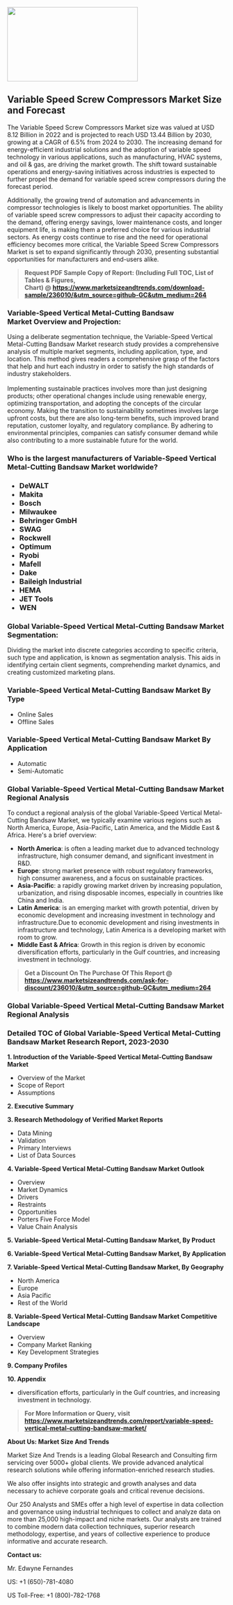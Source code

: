 <p><img class="alignnone size-medium wp-image-20088" src="https://ffe5etoiles.com/wp-content/uploads/2024/12/MST1-300x171.png" alt="" width="300" height="171" /></p><h2>Variable Speed Screw Compressors Market Size and Forecast</h2><p>The Variable Speed Screw Compressors Market size was valued at USD 8.12 Billion in 2022 and is projected to reach USD 13.44 Billion by 2030, growing at a CAGR of 6.5% from 2024 to 2030. The increasing demand for energy-efficient industrial solutions and the adoption of variable speed technology in various applications, such as manufacturing, HVAC systems, and oil & gas, are driving the market growth. The shift toward sustainable operations and energy-saving initiatives across industries is expected to further propel the demand for variable speed screw compressors during the forecast period.</p><p>Additionally, the growing trend of automation and advancements in compressor technologies is likely to boost market opportunities. The ability of variable speed screw compressors to adjust their capacity according to the demand, offering energy savings, lower maintenance costs, and longer equipment life, is making them a preferred choice for various industrial sectors. As energy costs continue to rise and the need for operational efficiency becomes more critical, the Variable Speed Screw Compressors Market is set to expand significantly through 2030, presenting substantial opportunities for manufacturers and end-users alike.</p></p><blockquote id="" class=""><strong>Request PDF Sample Copy of Report: (Including Full TOC, List of Tables &amp; Figures, Chart)&nbsp;@&nbsp;<strong><a href="https://www.marketsizeandtrends.com/download-sample/236010/&utm_source=github-GC&utm_medium=264" target="_blank">https://www.marketsizeandtrends.com/download-sample/236010/&utm_source=github-GC&utm_medium=264</a></strong></strong></blockquote><h3 id="" class="">Variable-Speed Vertical Metal-Cutting Bandsaw Market&nbsp;Overview and Projection:</h3><p id="" class="">Using a deliberate segmentation technique, the Variable-Speed Vertical Metal-Cutting Bandsaw Market research study provides a comprehensive analysis of multiple market segments, including application, type, and location. This method gives readers a comprehensive grasp of the factors that help and hurt each industry in order to satisfy the high standards of industry stakeholders. <br /> <br />Implementing sustainable practices involves more than just designing products; other operational changes include using renewable energy, optimizing transportation, and adopting the concepts of the circular economy. Making the transition to sustainability sometimes involves large upfront costs, but there are also long-term benefits, such improved brand reputation, customer loyalty, and regulatory compliance. By adhering to environmental principles, companies can satisfy consumer demand while also contributing to a more sustainable future for the world.</p><h3 id="" class="">Who is the largest manufacturers of&nbsp;Variable-Speed Vertical Metal-Cutting Bandsaw Market worldwide?</h3><h3 class=""><p><ul><li>DeWALT </li><li> Makita </li><li> Bosch </li><li> Milwaukee </li><li> Behringer GmbH </li><li> SWAG </li><li> Rockwell </li><li> Optimum </li><li> Ryobi </li><li> Mafell </li><li> Dake </li><li> Baileigh Industrial </li><li> HEMA </li><li> JET Tools </li><li> WEN</li></ul></p></h3><h3 id="" class="">Global&nbsp;Variable-Speed Vertical Metal-Cutting Bandsaw Market Segmentation:</h3><p id="" class="">Dividing the market into discrete categories according to specific criteria, such type and application, is known as segmentation analysis. This aids in identifying certain client segments, comprehending market dynamics, and creating customized marketing plans.</p><h3 id="" class="">Variable-Speed Vertical Metal-Cutting Bandsaw Market&nbsp;By Type</h3><p><p><ul><li>Online Sales</li><li> Offline Sales</p></li></ul></p></p><h3 id="" class="">Variable-Speed Vertical Metal-Cutting Bandsaw Market&nbsp;By Application</h3><p class=""><p><ul><li>Automatic</li><li> Semi-Automatic</li></ul></p></p><h3 id="" class="">Global Variable-Speed Vertical Metal-Cutting Bandsaw Market Regional Analysis</h3><p id="" class="">To conduct a regional analysis of the global Variable-Speed Vertical Metal-Cutting Bandsaw Market, we typically examine various regions such as North America, Europe, Asia-Pacific, Latin America, and the Middle East &amp; Africa. Here's a brief overview:</p><ul><li><strong>North America</strong>: is often a leading market due to advanced technology infrastructure, high consumer demand, and significant investment in R&amp;D.</li><li><strong>Europe</strong>: strong market presence with robust regulatory frameworks, high consumer awareness, and a focus on sustainable practices.</li><li><strong>Asia-Pacific</strong>: a rapidly growing market driven by increasing population, urbanization, and rising disposable incomes, especially in countries like China and India.</li><li><strong>Latin America</strong>: is an emerging market with growth potential, driven by economic development and increasing investment in technology and infrastructure.Due to economic development and rising investments in infrastructure and technology, Latin America is a developing market with room to grow.</li><li><strong>Middle East &amp; Africa</strong>: Growth in this region is driven by economic diversification efforts, particularly in the Gulf countries, and increasing investment in technology.</li></ul><blockquote id="" class=""><strong>Get a Discount On The Purchase Of This Report @ <strong><a href="https://www.marketsizeandtrends.com/ask-for-discount/236010/&utm_source=github-GC&utm_medium=264" target="_blank">https://www.marketsizeandtrends.com/ask-for-discount/236010/&utm_source=github-GC&utm_medium=264</a></strong></strong></blockquote><h3 id="" class="">Global Variable-Speed Vertical Metal-Cutting Bandsaw Market Regional Analysis</h3><h3 id="" class="">Detailed TOC of Global Variable-Speed Vertical Metal-Cutting Bandsaw Market Research Report, 2023-2030</h3><p id="" class=""><strong>1. Introduction of the Variable-Speed Vertical Metal-Cutting Bandsaw Market</strong></p><ul><li>Overview of the Market</li><li>Scope of Report</li><li>Assumptions</li></ul><p id="" class=""><strong>2. Executive Summary</strong></p><p id="" class=""><strong>3. Research Methodology of Verified Market Reports</strong></p><ul><li>Data Mining</li><li>Validation</li><li>Primary Interviews</li><li>List of Data Sources</li></ul><p id="" class=""><strong>4. Variable-Speed Vertical Metal-Cutting Bandsaw Market Outlook</strong></p><ul><li>Overview</li><li>Market Dynamics</li><li>Drivers</li><li>Restraints</li><li>Opportunities</li><li>Porters Five Force Model</li><li>Value Chain Analysis</li></ul><p id="" class=""><strong>5. Variable-Speed Vertical Metal-Cutting Bandsaw Market, By Product</strong></p><p id="" class=""><strong>6. Variable-Speed Vertical Metal-Cutting Bandsaw Market, By Application</strong></p><p id="" class=""><strong>7. Variable-Speed Vertical Metal-Cutting Bandsaw Market, By Geography</strong></p><ul><li>North America</li><li>Europe</li><li>Asia Pacific</li><li>Rest of the World</li></ul><p id="" class=""><strong>8. Variable-Speed Vertical Metal-Cutting Bandsaw Market Competitive Landscape</strong></p><ul><li>Overview</li><li>Company Market Ranking</li><li>Key Development Strategies</li></ul><p id="" class=""><strong>9. Company Profiles</strong></p><p id="" class=""><strong>10. Appendix</strong></p><ul><li>diversification efforts, particularly in the Gulf countries, and increasing investment in technology.</li></ul><blockquote id="" class=""><strong>For More Information or Query, visit <strong><strong><a href="https://www.marketsizeandtrends.com/report/variable-speed-vertical-metal-cutting-bandsaw-market/" target="_blank">https://www.marketsizeandtrends.com/report/variable-speed-vertical-metal-cutting-bandsaw-market/</a></strong></strong></strong></blockquote><p id="" class=""><strong>About Us: Market Size And Trends</strong></p><p id="" class="">Market Size And Trends is a leading Global Research and Consulting firm servicing over 5000+ global clients. We provide advanced analytical research solutions while offering information-enriched research studies.</p><p id="" class="">We also offer insights into strategic and growth analyses and data necessary to achieve corporate goals and critical revenue decisions.</p><p id="" class="">Our 250 Analysts and SMEs offer a high level of expertise in data collection and governance using industrial techniques to collect and analyze data on more than 25,000 high-impact and niche markets. Our analysts are trained to combine modern data collection techniques, superior research methodology, expertise, and years of collective experience to produce informative and accurate research.</p><p id="" class=""><strong>Contact us:</strong></p><p id="" class="">Mr. Edwyne Fernandes</p><p id="" class="">US: +1 (650)-781-4080</p><p id="" class="">US Toll-Free: +1 (800)-782-1768</p>
